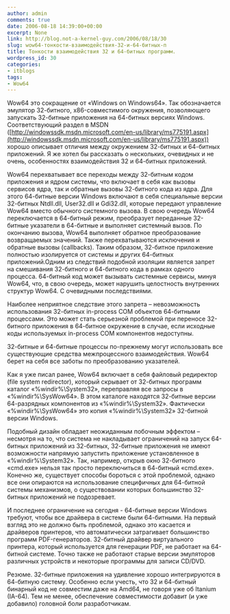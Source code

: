 ```yaml
---
author: admin
comments: true
date: 2006-08-18 14:39:00+00:00
excerpt: None
link: http://blog.not-a-kernel-guy.com/2006/08/18/30
slug: wow64-тонкости-взаимодействия-32-и-64-битных-п
title: Тонкости взаимодействия 32 и 64-битных программ.
wordpress_id: 30
categories:
- itblogs
tags:
- Wow64
---
```


Wow64 это сокращение от «Windows on Windows64». Так обозначается эмулятор 32-битного, x86-совместимого окружения, позволяющего запускать 32-битные приложения на 64-битных версиях Windows. Соответствующий раздел в MSDN ([http://windowssdk.msdn.microsoft.com/en-us/library/ms775191.aspx](http://windowssdk.msdn.microsoft.com/en-us/library/ms775191.aspx)) хорошо описывает отличия между окружением 32-битных и 64-битных приложений. Я же хотел бы рассказать о нескольких, очевидных и не очень, особенностях взаимодействия 32 и 64-битных приложений.

Wow64 перехватывает все переходы между 32-битным кодом приложения и ядром системы, что включает в себя как вызовы сервисов ядра, так и обратные вызовы 32-битного кода из ядра. Для этого 64-битные версии Windows включают в себя специальные версии 32-битных Ntdll.dll, User32.dll и Gdi32.dll, которые передают управление Wow64 вместо обычного системного вызова. В свою очередь Wow64 переключается в 64-битный режим, преобразует переданные 32-битные указатели в 64-битные и выполняет системный вызов. По окончанию вызова, Wow64 выполняет обратное преобразование возвращаемых значений. Также перехватываются исключения и обратные вызовы (callbacks). Таким образом, 32-битное приложение полностью изолируется от системы и других 64-битных приложений.Одним из следствий подобной изоляции является запрет на смешивания 32-битного и 64-битного кода в рамках одного процесса. 64-битный код может вызывать системные сервисы, минуя Wow64, что, в свою очередь, может нарушить целостность внутренних структур Wow64. С очевидными последствиями.

Наиболее неприятное следствие этого запрета – невозможность использования 32-битных in-process COM объектов 64-битными процессами. Это может стать серьезной проблемой при переносе 32-битного приложения в 64-битное окружение в случае, если исходные коды используемых in-process COM компонентов недоступны.

32-битные и 64-битные процессы по-прежнему могут использовать все существующие средства межпроцессного взаимодействия. Wow64 берет на себя все заботы по преобразованию указателей.

Как я уже писал ранее, Wow64 включает в себя файловый редиректор (file system redirector), который скрывает от 32-битных программ каталог «%windir%\System32», переправляя все запросы в «%windir%\SysWow64». В этом каталоге находятся 32-битные версии 64-разрядных компонентов из «%windir%\System32». Фактически «%windir%\SysWow64» это копия «%windir%\System32» 32-битной версии Windows.

Подобный дизайн обладает неожиданным побочным эффектом – несмотря на то, что система не накладывает ограничений на запуск 64-битных приложений из 32-битных, 32-битные приложения не имеют возможности напрямую запустить приложение установленное в «%windir%\System32». Так, например, открыв окно 32-битного «cmd.exe» нельзя так просто переключиться в 64-битный «cmd.exe». Конечно же, существует способы бороться с этой проблемой, однако все они опираются на использование специфичных для 64-битной системы механизмов, о существовании которых большинство 32-битных приложений не подозревает.

И последнее ограничение на сегодня - 64-битные версии Windows требуют, чтобы все драйвера в системе были 64-битными. На первый взгляд это не должно быть проблемой, однако это касается и драйверов принтеров, что автоматически затрагивает большинство программ PDF-генераторов. 32-битный драйвер виртуального принтера, который используется для генерации PDF, не работает на 64-битной системе. Точно также не работают старые версии эмуляторов различных устройств и некоторые программы для записи CD/DVD.

Резюме. 32-битные приложения на удивление хорошо интегрируются в 64-битную систему. Особенно если учесть, что 32 и 64-битный бинарный код не совместим даже на Amd64, не говоря уже об Itanium (IA-64). Тем не менее, обеспечение совместимости добавит (и уже добавило) головной боли разработчикам.
